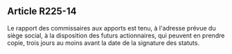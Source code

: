 Article R225-14
----
Le rapport des commissaires aux apports est tenu, à l'adresse prévue du siège
social, à la disposition des futurs actionnaires, qui peuvent en prendre copie,
trois jours au moins avant la date de la signature des statuts.
